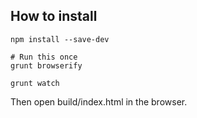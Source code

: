 

## How to install

```
npm install --save-dev

# Run this once
grunt browserify

grunt watch
```

Then open build/index.html in the browser.


